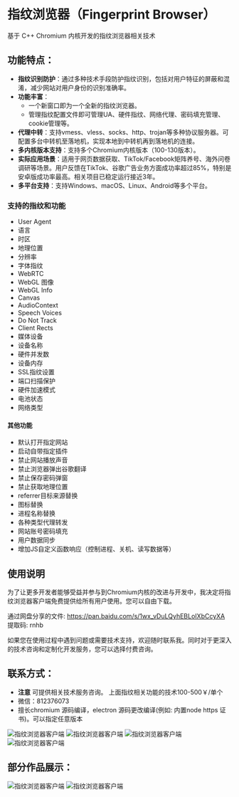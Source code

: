 # 指纹浏览器（Fingerprint Browser）

基于 C++ Chromium 内核开发的指纹浏览器相关技术

## 功能特点：

- **指纹识别防护**：通过多种技术手段防护指纹识别，包括对用户特征的屏蔽和混淆，减少网站对用户身份的识别准确率。
- **功能丰富**：
  - 一个新窗口即为一个全新的指纹浏览器。
  - 管理指纹配置文件即可管理UA、硬件指纹、网络代理、密码填充管理、cookie管理等。
- **代理中转**：支持vmess、vless、socks、http、trojan等多种协议服务器。可配置多台中转机至落地机，实现本地到中转机再到落地机的连接。
- **多内核版本支持**：支持多个Chromium内核版本（100-130版本）。
- **实际应用场景**：适用于网页数据获取、TikTok/Facebook矩阵养号、海外问卷调研等场景。用户反馈在TikTok、谷歌广告业务方面成功率超过85%，特别是安卓版成功率最高。相关项目已稳定运行接近3年。
- **多平台支持**：支持Windows、macOS、Linux、Android等多个平台。


### 支持的指纹和功能

- User Agent
- 语言
- 时区
- 地理位置
- 分辨率
- 字体指纹
- WebRTC
- WebGL 图像
- WebGL Info
- Canvas
- AudioContext
- Speech Voices
- Do Not Track
- Client Rects
- 媒体设备
- 设备名称
- 硬件并发数
- 设备内存
- SSL指纹设置
- 端口扫描保护
- 硬件加速模式
- 电池状态
- 网络类型

#### 其他功能

- 默认打开指定网站
- 启动自带指定插件
- 禁止网站播放声音
- 禁止浏览器弹出谷歌翻译
- 禁止保存密码弹窗
- 禁止获取地理位置
- referrer目标来源替换
- 图标替换
- 进程名称替换
- 各种类型代理转发
- 网站账号密码填充
- 用户数据同步
- 增加JS自定义函数响应（控制进程、关机、读写数据等）


## 使用说明

为了让更多开发者能够受益并参与到Chromium内核的改进与开发中，我决定将指纹浏览器客户端免费提供给所有用户使用。您可以自由下载。

通过网盘分享的文件: https://pan.baidu.com/s/1wx_vDuLQyhEBLoIXbCcyXA 提取码: rnhb

如果您在使用过程中遇到问题或需要技术支持，欢迎随时联系我。同时对于更深入的技术咨询和定制化开发服务，您可以选择付费咨询。


## 联系方式：
- **注意** 可提供相关技术服务咨询。 上面指纹相关功能的技术100-500￥/单个
- 微信：812376073 
- 擅长chromium 源码编译，electron 源码更改编译(例如: 内置node https 证书)。可以指定任意版本

![指纹浏览器客户端](https://github.com/gihugui/Fingerprint-Browser/raw/main/img/clinet2.png)
![指纹浏览器客户端](https://github.com/gihugui/Fingerprint-Browser/raw/main/img/client4.png)
![指纹浏览器客户端](https://github.com/gihugui/Fingerprint-Browser/raw/main/img/client3.png)
![指纹浏览器客户端](https://github.com/gihugui/Fingerprint-Browser/raw/main/img/android.png)

## 部分作品展示：
![指纹浏览器客户端](https://github.com/gihugui/Fingerprint-Browser/raw/main/img/al.png)
![指纹浏览器客户端](https://github.com/gihugui/Fingerprint-Browser/raw/main/img/xp.png)